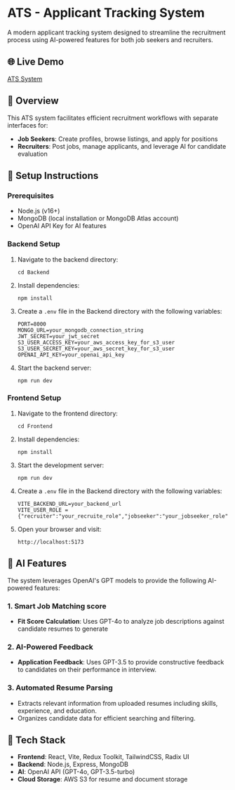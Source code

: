 # ATS - Applicant Tracking System

A modern applicant tracking system designed to streamline the recruitment process using AI-powered features for both job seekers and recruiters.

## 🌐 Live Demo

[ATS System](https://lighthearted-starship-4be39a.netlify.app/) 

## 📝 Overview

This ATS system facilitates efficient recruitment workflows with separate interfaces for:

- **Job Seekers**: Create profiles, browse listings, and apply for positions
- **Recruiters**: Post jobs, manage applicants, and leverage AI for candidate evaluation

## 🚀 Setup Instructions

### Prerequisites

- Node.js (v16+)
- MongoDB (local installation or MongoDB Atlas account)
- OpenAI API Key for AI features

### Backend Setup

1. Navigate to the backend directory:
   ```
   cd Backend
   ```

2. Install dependencies:
   ```
   npm install
   ```

3. Create a `.env` file in the Backend directory with the following variables:
   ```
   PORT=8000
   MONGO_URL=your_mongodb_connection_string
   JWT_SECRET=your_jwt_secret
   S3_USER_ACCESS_KEY=your_aws_access_key_for_s3_user
   S3_USER_SECRET_KEY=your_aws_secret_key_for_s3_user
   OPENAI_API_KEY=your_openai_api_key
   ```

4. Start the backend server:
   ```
   npm run dev
   ```

### Frontend Setup

1. Navigate to the frontend directory:
   ```
   cd Frontend
   ```

2. Install dependencies:
   ```
   npm install
   ```

3. Start the development server:
   ```
   npm run dev
   ```
4. Create a `.env` file in the Backend directory with the following variables:
   ```
   VITE_BACKEND_URL=your_backend_url
   VITE_USER_ROLE = {"recruiter":"your_recruite_role","jobseeker":"your_jobseeker_role"}
    ```

5. Open your browser and visit:
   ```
   http://localhost:5173
   ```

## 🤖 AI Features

The system leverages OpenAI's GPT models to provide the following AI-powered features:

### 1. Smart Job Matching score

- **Fit Score Calculation**: Uses GPT-4o to analyze job descriptions against candidate resumes to generate

### 2. AI-Powered Feedback

- **Application Feedback**: Uses GPT-3.5 to provide constructive feedback to candidates on their performance in interview.


### 3. Automated Resume Parsing

- Extracts relevant information from uploaded resumes including skills, experience, and education.
- Organizes candidate data for efficient searching and filtering.

## 🔧 Tech Stack

- **Frontend**: React, Vite, Redux Toolkit, TailwindCSS, Radix UI
- **Backend**: Node.js, Express, MongoDB
- **AI**: OpenAI API (GPT-4o, GPT-3.5-turbo)
- **Cloud Storage**: AWS S3 for resume and document storage